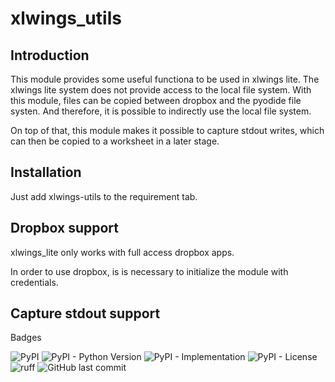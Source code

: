 # xlwings_utils

## Introduction

This module provides some useful functiona to be used in xlwings lite.
The xlwings lite system does not provide access to the local file system. With this
module, files can be copied between dropbox and the pyodide file systen. And
therefore, it is possible to indirectly use the local file system.

On top of that, this module makes it possible to capture stdout writes, which
can then be copied to a worksheet in a later stage.

## Installation

Just add xlwings-utils to the requirement tab.

## Dropbox support

xlwings_lite only works with full access dropbox apps.

In order to use dropbox, is is necessary to initialize the module with credentials.

## Capture stdout support

 Badges

![PyPI](https://img.shields.io/pypi/v/xlwings-utils) ![PyPI - Python Version](https://img.shields.io/pypi/pyversions/xlwings-utils) ![PyPI - Implementation](https://img.shields.io/pypi/implementation/xlwings-utils)
![PyPI - License](https://img.shields.io/pypi/l/xlwings-utils) ![ruff](https://img.shields.io/badge/style-ruff-41B5BE?style=flat) 
![GitHub last commit](https://img.shields.io/github/last-commit/salabim/peek)

